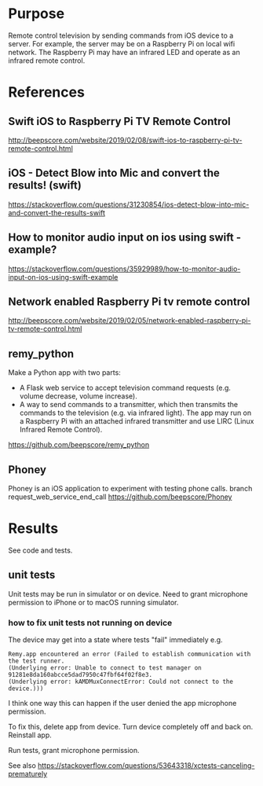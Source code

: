 # Purpose
Remote control television by sending commands from iOS device to a server.
For example, the server may be on a Raspberry Pi on local wifi network.
The Raspberry Pi may have an infrared LED and operate as an infrared remote control.

# References

## Swift iOS to Raspberry Pi TV Remote Control
http://beepscore.com/website/2019/02/08/swift-ios-to-raspberry-pi-tv-remote-control.html

## iOS - Detect Blow into Mic and convert the results! (swift)
https://stackoverflow.com/questions/31230854/ios-detect-blow-into-mic-and-convert-the-results-swift

## How to monitor audio input on ios using swift - example?
https://stackoverflow.com/questions/35929989/how-to-monitor-audio-input-on-ios-using-swift-example

## Network enabled Raspberry Pi tv remote control
http://beepscore.com/website/2019/02/05/network-enabled-raspberry-pi-tv-remote-control.html

## remy_python
Make a Python app with two parts:
- A Flask web service to accept television command requests (e.g. volume decrease, volume increase).
- A way to send commands to a transmitter, which then transmits the commands to the television (e.g. via infrared light). The app may run on a Raspberry Pi with an attached infrared transmitter and use LIRC (Linux Infrared Remote Control).

https://github.com/beepscore/remy_python

## Phoney
Phoney is an iOS application to experiment with testing phone calls. 
branch request_web_service_end_call
https://github.com/beepscore/Phoney

# Results
See code and tests.

## unit tests
Unit tests may be run in simulator or on device.
Need to grant microphone permission to iPhone or to macOS running simulator.

### how to fix unit tests not running on device
The device may get into a state where tests "fail" immediately e.g.

    Remy.app encountered an error (Failed to establish communication with the test runner.
    (Underlying error: Unable to connect to test manager on 91281e8da160abcce5dad7950c47fbf64f02f8e3.
    (Underlying error: kAMDMuxConnectError: Could not connect to the device.)))

I think one way this can happen if the user denied the app microphone permission.

To fix this, delete app from device. Turn device completely off and back on. Reinstall app.

Run tests, grant microphone permission.

See also https://stackoverflow.com/questions/53643318/xctests-canceling-prematurely


